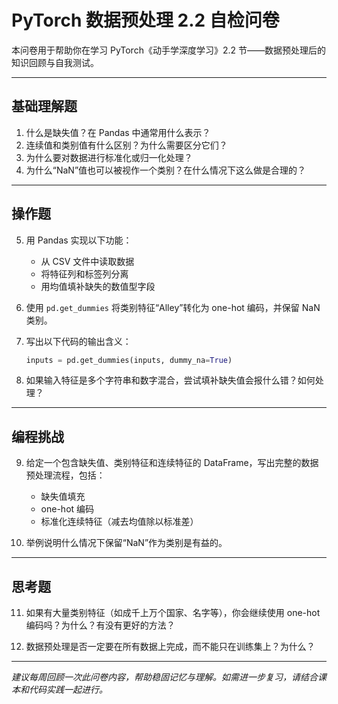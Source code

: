 # PyTorch 数据预处理 2.2 自检问卷

本问卷用于帮助你在学习 PyTorch《动手学深度学习》2.2 节——数据预处理后的知识回顾与自我测试。

---

## 基础理解题

1. 什么是缺失值？在 Pandas 中通常用什么表示？
2. 连续值和类别值有什么区别？为什么需要区分它们？
3. 为什么要对数据进行标准化或归一化处理？
4. 为什么“NaN”值也可以被视作一个类别？在什么情况下这么做是合理的？

---

## 操作题

5. 用 Pandas 实现以下功能：

   * 从 CSV 文件中读取数据
   * 将特征列和标签列分离
   * 用均值填补缺失的数值型字段

6. 使用 `pd.get_dummies` 将类别特征“Alley”转化为 one-hot 编码，并保留 NaN 类别。

7. 写出以下代码的输出含义：

   ```python
   inputs = pd.get_dummies(inputs, dummy_na=True)
   ```

8. 如果输入特征是多个字符串和数字混合，尝试填补缺失值会报什么错？如何处理？

---

## 编程挑战

9. 给定一个包含缺失值、类别特征和连续特征的 DataFrame，写出完整的数据预处理流程，包括：

   * 缺失值填充
   * one-hot 编码
   * 标准化连续特征（减去均值除以标准差）

10. 举例说明什么情况下保留“NaN”作为类别是有益的。

---

## 思考题

11. 如果有大量类别特征（如成千上万个国家、名字等），你会继续使用 one-hot 编码吗？为什么？有没有更好的方法？

12. 数据预处理是否一定要在所有数据上完成，而不能只在训练集上？为什么？

---

*建议每周回顾一次此问卷内容，帮助稳固记忆与理解。如需进一步复习，请结合课本和代码实践一起进行。*
